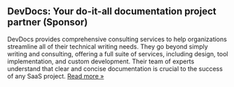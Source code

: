 <h2>DevDocs: Your do-it-all documentation project partner (Sponsor)</h2>

DevDocs provides comprehensive consulting services to help organizations streamline all of their technical writing needs. They go beyond simply writing and consulting, offering a full suite of services, including design, tool implementation, and custom development. Their team of experts understand that clear and concise documentation is crucial to the success of any SaaS project. <a href="https://idbwrtng.com/devdocs_newsletter">Read more &raquo;</a>